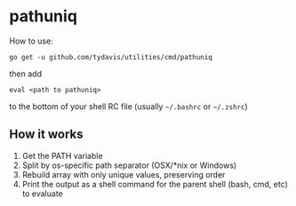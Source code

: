 # pathuniq

How to use:

```go get -u github.com/tydavis/utilities/cmd/pathuniq```

then add

```eval <path to pathuniq>```

to the bottom of your shell RC file (usually `~/.bashrc` or `~/.zshrc`)

## How it works

1. Get the PATH variable
1. Split by os-specific path separator (OSX/*nix or Windows)
1. Rebuild array with only unique values, preserving order
1. Print the output as a shell command for the parent shell (bash, cmd, etc) to evaluate
